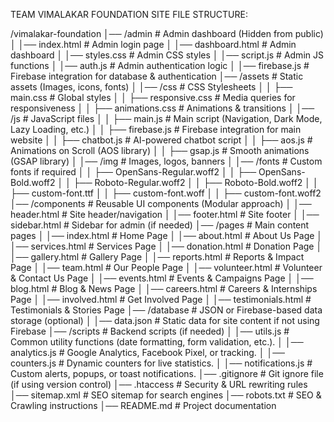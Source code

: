 TEAM VIMALAKAR FOUNDATION SITE FILE STRUCTURE:

/vimalakar-foundation
│── /admin              # Admin dashboard (Hidden from public)
│   │── index.html      # Admin login page
│   │── dashboard.html  # Admin dashboard
│   │── styles.css      # Admin CSS styles
│   │── script.js       # Admin JS functions
│   │── auth.js         # Admin authentication logic
│   │── firebase.js     # Firebase integration for database & authentication
│── /assets             # Static assets (Images, icons, fonts)
│   │── /css           # CSS Stylesheets
│   │   ├── main.css   # Global styles
│   │   ├── responsive.css # Media queries for responsiveness
│   │   ├── animations.css # Animations & transitions
│   │── /js            # JavaScript files
│   │   ├── main.js    # Main script (Navigation, Dark Mode, Lazy Loading, etc.)
│   │   ├── firebase.js # Firebase integration for main website
│   │   ├── chatbot.js # AI-powered chatbot script
│   │   ├── aos.js     # Animations on Scroll (AOS library)
│   │   ├── gsap.js    # Smooth animations (GSAP library)
│   │── /img           # Images, logos, banners
│   │── /fonts         # Custom fonts if required
│   │   ├── OpenSans-Regular.woff2
│   │   ├── OpenSans-Bold.woff2
│   │   ├── Roboto-Regular.woff2
│   │   ├── Roboto-Bold.woff2
│   │   ├── custom-font.ttf
│   │   ├── custom-font.woff
│   │   ├── custom-font.woff2
│── /components        # Reusable UI components (Modular approach)
│   │── header.html    # Site header/navigation
│   │── footer.html    # Site footer
│   │── sidebar.html   # Sidebar for admin (if needed)
│── /pages             # Main content pages
│   │── index.html     # Home Page
│   │── about.html     # About Us Page
│   │── services.html  # Services Page
│   │── donation.html  # Donation Page
│   │── gallery.html   # Gallery Page
│   │── reports.html   # Reports & Impact Page
│   │── team.html      # Our People Page
│   │── volunteer.html # Volunteer & Contact Us Page
│   │── events.html    # Events & Campaigns Page
│   │── blog.html      # Blog & News Page
│   │── careers.html   # Careers & Internships Page
│   │── involved.html  # Get Involved Page
│   │── testimonials.html # Testimonials & Stories Page
│── /database          # JSON or Firebase-based data storage (optional)
│   │── data.json      # Static data for site content if not using Firebase
│── /scripts           # Backend scripts (if needed)
│   │── utils.js   # Common utility functions (date formatting, form validation, etc.).
│   │── analytics.js  # Google Analytics, Facebook Pixel, or tracking.
│   │── counters.js # Dynamic counters for live statistics.
│   │── notifications.js # Custom alerts, popups, or toast notifications.
│── .gitignore         # Git ignore file (if using version control)
│── .htaccess          # Security & URL rewriting rules
│── sitemap.xml        # SEO sitemap for search engines
│── robots.txt         # SEO & Crawling instructions
│── README.md          # Project documentation
